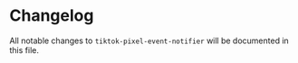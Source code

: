 # Changelog

All notable changes to `tiktok-pixel-event-notifier` will be documented in this file.

